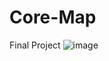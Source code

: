 # Core-Map
Final Project
![image](https://user-images.githubusercontent.com/19905275/189566608-c4465e22-8923-4e9a-926a-d2c1721136eb.png)
